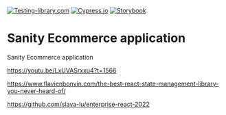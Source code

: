 [![Testing-library.com](https://img.shields.io/badge/tested%20with-React%20Testing%20Library-effe.svg)](https://testing-library.com)
[![Cypress.io](https://img.shields.io/badge/tested%20with-Cypress-04C38E.svg)](https://www.cypress.io)
[![Storybook](https://cdn.jsdelivr.net/gh/storybookjs/brand@main/badge/badge-storybook.svg)](https://github.com/w3bdesign/sanity-ecommerce)

# Sanity Ecommerce application

 Sanity Ecommerce application

<https://youtu.be/LxUVASrxxu4?t=1566>

<https://www.flavienbonvin.com/the-best-react-state-management-library-you-never-heard-of/>

<https://github.com/slava-lu/enterprise-react-2022>
